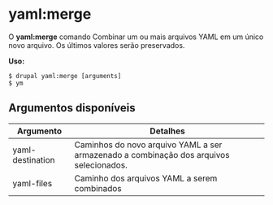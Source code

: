 # yaml:merge
O **yaml:merge** comando Combinar um ou mais arquivos YAML em um único novo arquivo. Os últimos valores serão preservados.

**Uso:**
```
$ drupal yaml:merge [arguments] 
$ ym  
```

## Argumentos disponíveis
Argumento | Detalhes
---------|-------------
yaml-destination | Caminhos do novo arquivo YAML a ser armazenado a combinação dos arquivos selecionados.
yaml-files | Caminho dos arquivos YAML a serem combinados
